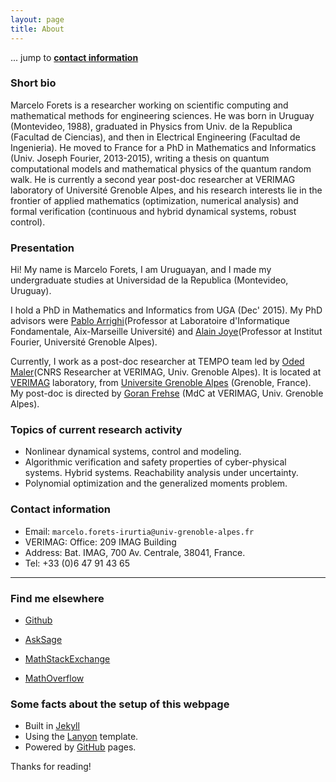 ```yaml
---
layout: page
title: About
---
```


... jump to [**contact information**](#contact_information)

### Short bio

<p class="message">
  Marcelo Forets is a researcher working on scientific computing and mathematical methods for engineering sciences. He was born in Uruguay (Montevideo, 1988), graduated in Physics from Univ. de la Republica (Facultad de Ciencias), and then in Electrical Engineering (Facultad de Ingenieria). He moved to France for a PhD in Mathematics and Informatics (Univ. Joseph Fourier, 2013-2015), writing a thesis on quantum computational models and mathematical physics of the quantum random walk. He is currently a second year post-doc researcher at VERIMAG laboratory of Université Grenoble Alpes, and his research interests lie in the frontier of applied mathematics (optimization, numerical analysis) and formal verification (continuous and hybrid dynamical systems, robust control). 
</p>

### Presentation

Hi! My name is Marcelo Forets, I am Uruguayan, and I made my undergraduate studies at Universidad de la Republica (Montevideo, Uruguay). 

I hold a PhD in Mathematics and Informatics from UGA (Dec' 2015). My PhD advisors were [Pablo Arrighi](http://pageperso.lif.univ-mrs.fr/~pablo.arrighi/)(Professor at Laboratoire d'Informatique Fondamentale, Aix-Marseille Université) and [Alain Joye](https://www-fourier.ujf-grenoble.fr/~joye/)(Professor at Institut Fourier, Université Grenoble Alpes). 

Currently, I work as a post-doc researcher at TEMPO team led by [Oded Maler](http://www-verimag.imag.fr/~maler/)(CNRS Researcher at VERIMAG, Univ. Grenoble Alpes). It is located at [VERIMAG](www-verimag.imag.fr/) laboratory, from [Universite Grenoble Alpes](www.univ-grenoble-alpes.fr/) (Grenoble, France). My post-doc is directed by [Goran Frehse](https://sites.google.com/site/frehseg/) (MdC at VERIMAG, Univ. Grenoble Alpes).


### Topics of current research activity

- Nonlinear dynamical systems, control and modeling.
- Algorithmic verification and safety properties of cyber-physical systems. Hybrid systems. Reachability analysis under uncertainty.
- Polynomial optimization and the generalized moments problem.

### <a name="contact_information"></a> Contact information

- Email: `marcelo.forets-irurtia@univ-grenoble-alpes.fr`
- VERIMAG: Office: 209 IMAG Building
- Address: Bat. IMAG, 700 Av. Centrale, 38041, France.
- Tel: +33 (0)6 47 91 43 65 


----

### Find me elsewhere 

- [Github](https://github.com/mforets)

- [AskSage](https://ask.sagemath.org/users/8657/mforets/) 

- [MathStackExchange](http://math.stackexchange.com/)

- [MathOverflow](http://mathoverflow.net/users/90243/marcelo-forets)


### Some facts about the setup of this webpage

<!-- to justify each paragraph, we can use kramdown's option: {: .text-justify} 
but there is a simple way using modifying our css class, since it applies by default to all posts. see lanyon.css -->

* Built in [Jekyll](http://jekyllrb.com)
* Using the [Lanyon](http://lanyon.getpoole.com) template.
* Powered by [GitHub](https://github.com) pages.

Thanks for reading!

